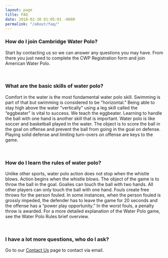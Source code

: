 ```yaml
---
layout: page
title: FAQ
date: 2018-02-30 01:05:01 -0600
permalink: "/about/faq/"
---
```


### How do I join Cambridge Water Polo?
Start by contacting us so we can answer any questions you may have.  From there you just need to complete the CWP Registration form and join American Water Polo.

<br>

### What are the basic skills of water polo?
Comfort in the water is the most fundamental water polo skill.  Swimming is part of that but swimming is considered to be "horizontal."   Being able to stay high above the water "vertically" using a leg skill called the “eggbeater” is vital to success.  We teach the eggbeater.  Learning to handle the ball with one hand is another skill that is important.   Water polo is like soccer and basketball played in the water.  The object is to score the ball in the goal on offense and prevent the ball from going in the goal on defense.  Playing solid defense and limiting turn-overs on offense are keys to the game.

<br>

### How do I learn the rules of water polo?
Unlike other sports, water polo action does not stop when the whistle blows.  Action begins when the whistle blows.  The object of the game is to throw the ball in the goal.  Goalies can touch the ball with two hands.  All other players can only touch the ball with one hand.   Fouls create free throws for the person fouled.  In some instances, when the person fouled is grossly impeded, the defender has to leave the game for 20 seconds and the offense has a “power play opportunity.”  In the worst fouls, a penalty throw is awarded.   For a more detailed explanation of the Water Polo game, see the Water Polo Rules brief overview.

<br>

### I have a lot more questions, who do I ask?
Go to our [Contact Us](/contact) page to contact via email.
